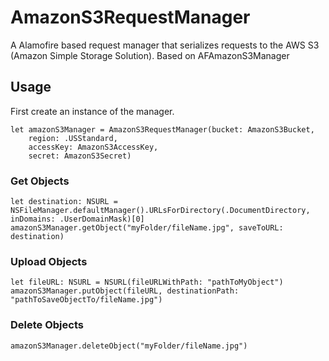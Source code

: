 # AmazonS3RequestManager
A Alamofire based request manager that serializes requests to the AWS S3 (Amazon Simple Storage Solution). Based on AFAmazonS3Manager

## Usage
First create an instance of the manager.

    let amazonS3Manager = AmazonS3RequestManager(bucket: AmazonS3Bucket,
        region: .USStandard,
        accessKey: AmazonS3AccessKey,
        secret: AmazonS3Secret)

### Get Objects

    let destination: NSURL = NSFileManager.defaultManager().URLsForDirectory(.DocumentDirectory, inDomains: .UserDomainMask)[0]
    amazonS3Manager.getObject("myFolder/fileName.jpg", saveToURL: destination)
    
### Upload Objects
    let fileURL: NSURL = NSURL(fileURLWithPath: "pathToMyObject")
    amazonS3Manager.putObject(fileURL, destinationPath: "pathToSaveObjectTo/fileName.jpg")
    
### Delete Objects

    amazonS3Manager.deleteObject("myFolder/fileName.jpg")
